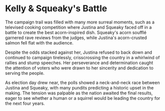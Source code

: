 # Kelly & Squeaky's Battle


The campaign trail was filled with many more surreal moments, such as a televised cooking competition where Justina and Squeaky faced off in a battle to create the best acorn-inspired dish. Squeaky's acorn soufflé garnered rave reviews from the judges, while Justina's acorn-crusted salmon fell flat with the audience.

Despite the odds stacked against her, Justina refused to back down and continued to campaign tirelessly, crisscrossing the country in a whirlwind of rallies and stump speeches. Her perseverance and determination caught the attention of voters who were drawn to her sincerity and dedication to serving the people.

As election day drew near, the polls showed a neck-and-neck race between Justina and Squeaky, with many pundits predicting a historic upset in the making. The tension was palpable as the nation awaited the final results, eager to see whether a human or a squirrel would be leading the country for the next four years.
